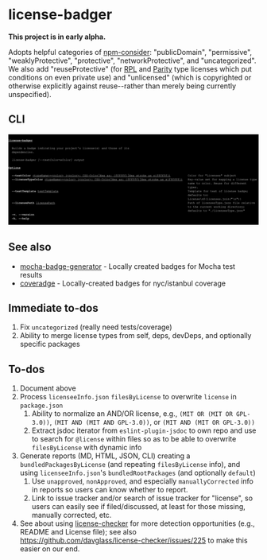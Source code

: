 # license-badger

**This project is in early alpha.**

<!--
Build a badge indicating your project's license(s) and those of its dependencies.

## Installation

```
npm i license-badger
```

## Usage

```sh
license-badger  --filteredTypes=weaklyProtective,protective --textTemplate \"License types (\\${licenseCount})\" --licenseTypeColor networkProtective=blue,s{white} -l test/fixtures/licenseInfo.json test.svg
```
-->

Adopts helpful categories of [npm-consider](https://github.com/delfrrr/npm-consider):
"publicDomain", "permissive", "weaklyProtective", "protective", "networkProtective",
and "uncategorized". We also add "reuseProtective" (for
[RPL](https://en.wikipedia.org/wiki/Reciprocal_Public_License) and
[Parity](https://licensezero.com/licenses/parity) type licenses which put
conditions on even private use) and "unlicensed" (which is copyrighted or
otherwise explicitly against reuse--rather than merely being currently
unspecified).
<!--
(See [#24](https://github.com/delfrrr/npm-consider/issues/24) and [#18](https://github.com/delfrrr/npm-consider/issues/18#issuecomment-568872477) of `npm-consider` for tracking these recommendations)
-->

<!--
Todo: In explaining categories, mention potential problems with public domain,
despite being listed first
-->

## CLI

![cli.svg](cli.svg)

## See also

- [mocha-badge-generator](https://github.com/ianpogi5/mocha-badge-generator) - Locally created badges for Mocha test results
- [coveradge](https://github.com/brettz9/coveradge) - Locally-created badges for nyc/istanbul coverage

## Immediate to-dos

1. Fix `uncategorized` (really need tests/coverage)
1. Ability to merge license types from self, deps, devDeps, and optionally
    specific packages

## To-dos

1. Document above
1. Process `licenseeInfo.json` `filesByLicense` to overwrite `license`
    in `package.json`
    1. Ability to normalize an AND/OR license, e.g.,
        `(MIT OR (MIT OR GPL-3.0))`, `(MIT AND (MIT AND GPL-3.0))`,
        or `(MIT AND (MIT OR GPL-3.0))`
    1. Extract jsdoc iterator from `eslint-plugin-jsdoc` to own repo and
        use to search for `@license` within files so as to be able to
        overwrite `filesByLicense` with dynamic info
1. Generate reports (MD, HTML, JSON, CLI) creating a
    `bundledPackagesByLicense` (and repeating `filesByLicense` info), and
    using `licenseeInfo.json`'s `bundledRootPackages` (and optionally
    `default`)
    1. Use `unapproved`, `nonApproved`, and especially `manuallyCorrected`
        info in reports so users can know whether to report.
    1. Link to issue tracker and/or search of issue tracker for "license",
        so users can easily see if filed/discussed, at least for those
        missing, manually corrected, etc.
1. See about using [license-checker](https://github.com/davglass/license-checker)
    for more detection opportunities (e.g., README and License file); see
    also <https://github.com/davglass/license-checker/issues/225> to make this
    easier on our end.
